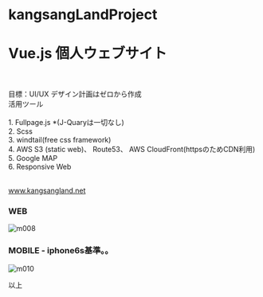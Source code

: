 # kangsangLandProject
<h1>Vue.js 個人ウェブサイト</h1><br/>
<br/>
目標：UI/UX デザイン計画はゼロから作成<br/>
活用ツール<br/><br/>
1. Fullpage.js *(J-Quaryは一切なし)<br/>
2. Scss<br/>
3. windtail(free css framework)<br/>
4. AWS S3 (static web)、 Route53、 AWS CloudFront(httpsのためCDN利用)<br/>
5. Google MAP<br/>
6. Responsive Web<br/>
<br/>

<a href = "https://www.kangsangland.net/">www.kangsangland.net</a>


<h3>WEB</h3>


![m008](https://user-images.githubusercontent.com/54490500/81086856-fed99d80-8f33-11ea-8fa2-7bfd01c63373.JPG)


<h3>MOBILE - iphone6s基準。。 </h3>


![m010](https://user-images.githubusercontent.com/54490500/81132572-dbd9d880-8f89-11ea-8629-47cf37325572.jpg)



以上
